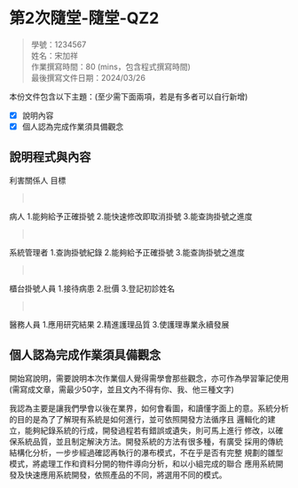 # 第2次隨堂-隨堂-QZ2
>
>學號：1234567
><br />
>姓名：宋加祥
><br />
>作業撰寫時間：80 (mins，包含程式撰寫時間)
><br />
>最後撰寫文件日期：2024/03/26
>

本份文件包含以下主題：(至少需下面兩項，若是有多者可以自行新增)
- [x] 說明內容
- [x] 個人認為完成作業須具備觀念

## 說明程式與內容
利害關係人 目標
><br />
病人 1.能夠給予正確掛號 2.能快速修改即取消掛號 3.能查詢掛號之進度
><br />
系統管理者 1.查詢掛號紀錄 2.能夠給予正確掛號 3.能查詢掛號之進度
><br />
櫃台掛號人員 1.接待病患 2.批價 3.登記初診姓名
><br />
醫務人員 1.應用研究結果 2.精進護理品質 3.使護理專業永續發展




## 個人認為完成作業須具備觀念

開始寫說明，需要說明本次作業個人覺得需學會那些觀念，亦可作為學習筆記使用 (需寫成文章，需最少50字，並且文內不得有你、我、他三種文字)

我認為主要是讓我們學會以後在業界，如何會看圖，和讀懂字面上的意。系統分析的目的是為了了解現有系統是如何進行，並可依照開發方法循序且
邏輯化的建立，能夠紀錄系統的行成，開發過程若有錯誤或遺失，則可馬上進行
修改，以確保系統品質，並且制定解決方法。開發系統的方法有很多種，有廣受
採用的傳統結構化分析，一步步經過確認再執行的瀑布模式，不在乎是否有完整
規劃的雛型模式，將處理工作和資料分開的物件導向分析，和以小組完成的聯合
應用系統開發及快速應用系統開發，依照產品的不同，將選用不同的模式。 


